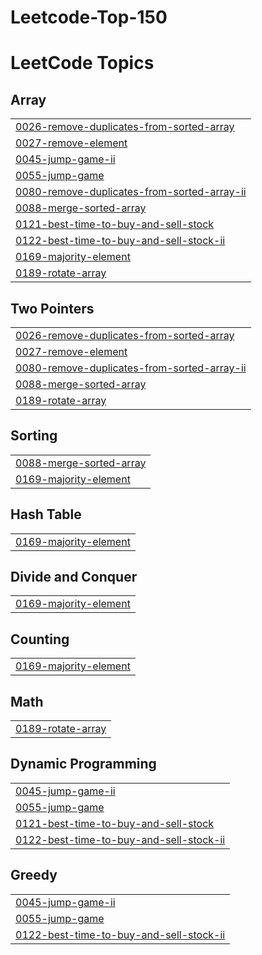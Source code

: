 ﻿# Leetcode-Top-150

<!---LeetCode Topics Start-->
# LeetCode Topics
## Array
|  |
| ------- |
| [0026-remove-duplicates-from-sorted-array](https://github.com/Siddhesh672004/Leetcode-Top-150/tree/master/0026-remove-duplicates-from-sorted-array) |
| [0027-remove-element](https://github.com/Siddhesh672004/Leetcode-Top-150/tree/master/0027-remove-element) |
| [0045-jump-game-ii](https://github.com/Siddhesh672004/Leetcode-Top-150/tree/master/0045-jump-game-ii) |
| [0055-jump-game](https://github.com/Siddhesh672004/Leetcode-Top-150/tree/master/0055-jump-game) |
| [0080-remove-duplicates-from-sorted-array-ii](https://github.com/Siddhesh672004/Leetcode-Top-150/tree/master/0080-remove-duplicates-from-sorted-array-ii) |
| [0088-merge-sorted-array](https://github.com/Siddhesh672004/Leetcode-Top-150/tree/master/0088-merge-sorted-array) |
| [0121-best-time-to-buy-and-sell-stock](https://github.com/Siddhesh672004/Leetcode-Top-150/tree/master/0121-best-time-to-buy-and-sell-stock) |
| [0122-best-time-to-buy-and-sell-stock-ii](https://github.com/Siddhesh672004/Leetcode-Top-150/tree/master/0122-best-time-to-buy-and-sell-stock-ii) |
| [0169-majority-element](https://github.com/Siddhesh672004/Leetcode-Top-150/tree/master/0169-majority-element) |
| [0189-rotate-array](https://github.com/Siddhesh672004/Leetcode-Top-150/tree/master/0189-rotate-array) |
## Two Pointers
|  |
| ------- |
| [0026-remove-duplicates-from-sorted-array](https://github.com/Siddhesh672004/Leetcode-Top-150/tree/master/0026-remove-duplicates-from-sorted-array) |
| [0027-remove-element](https://github.com/Siddhesh672004/Leetcode-Top-150/tree/master/0027-remove-element) |
| [0080-remove-duplicates-from-sorted-array-ii](https://github.com/Siddhesh672004/Leetcode-Top-150/tree/master/0080-remove-duplicates-from-sorted-array-ii) |
| [0088-merge-sorted-array](https://github.com/Siddhesh672004/Leetcode-Top-150/tree/master/0088-merge-sorted-array) |
| [0189-rotate-array](https://github.com/Siddhesh672004/Leetcode-Top-150/tree/master/0189-rotate-array) |
## Sorting
|  |
| ------- |
| [0088-merge-sorted-array](https://github.com/Siddhesh672004/Leetcode-Top-150/tree/master/0088-merge-sorted-array) |
| [0169-majority-element](https://github.com/Siddhesh672004/Leetcode-Top-150/tree/master/0169-majority-element) |
## Hash Table
|  |
| ------- |
| [0169-majority-element](https://github.com/Siddhesh672004/Leetcode-Top-150/tree/master/0169-majority-element) |
## Divide and Conquer
|  |
| ------- |
| [0169-majority-element](https://github.com/Siddhesh672004/Leetcode-Top-150/tree/master/0169-majority-element) |
## Counting
|  |
| ------- |
| [0169-majority-element](https://github.com/Siddhesh672004/Leetcode-Top-150/tree/master/0169-majority-element) |
## Math
|  |
| ------- |
| [0189-rotate-array](https://github.com/Siddhesh672004/Leetcode-Top-150/tree/master/0189-rotate-array) |
## Dynamic Programming
|  |
| ------- |
| [0045-jump-game-ii](https://github.com/Siddhesh672004/Leetcode-Top-150/tree/master/0045-jump-game-ii) |
| [0055-jump-game](https://github.com/Siddhesh672004/Leetcode-Top-150/tree/master/0055-jump-game) |
| [0121-best-time-to-buy-and-sell-stock](https://github.com/Siddhesh672004/Leetcode-Top-150/tree/master/0121-best-time-to-buy-and-sell-stock) |
| [0122-best-time-to-buy-and-sell-stock-ii](https://github.com/Siddhesh672004/Leetcode-Top-150/tree/master/0122-best-time-to-buy-and-sell-stock-ii) |
## Greedy
|  |
| ------- |
| [0045-jump-game-ii](https://github.com/Siddhesh672004/Leetcode-Top-150/tree/master/0045-jump-game-ii) |
| [0055-jump-game](https://github.com/Siddhesh672004/Leetcode-Top-150/tree/master/0055-jump-game) |
| [0122-best-time-to-buy-and-sell-stock-ii](https://github.com/Siddhesh672004/Leetcode-Top-150/tree/master/0122-best-time-to-buy-and-sell-stock-ii) |
<!---LeetCode Topics End-->